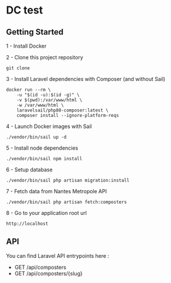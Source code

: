 # DC test

## Getting Started

1 - Install Docker

2 - Clone this project repository
```
git clone
````

3 - Install Laravel dependencies with Composer (and without Sail)
```
docker run --rm \
    -u "$(id -u):$(id -g)" \
    -v $(pwd):/var/www/html \
    -w /var/www/html \
    laravelsail/php80-composer:latest \
    composer install --ignore-platform-reqs
```

4 - Launch Docker images with Sail
```
./vendor/bin/sail up -d
```

5 - Install node dependencies
```
./vendor/bin/sail npm install
```

6 - Setup database
```
./vendor/bin/sail php artisan migration:install
```

7 - Fetch data from Nantes Metropole API
```
./vendor/bin/sail php artisan fetch:composters
```

8 - Go to your application root url 
```
http://localhost
```

## API
You can find Laravel API entrypoints here :
- GET /api/composters
- GET /api/composters/{slug}
